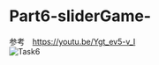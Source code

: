 # Part6-sliderGame-
参考　https://youtu.be/Ygt_ev5-v_I  
![Task6](https://user-images.githubusercontent.com/61080570/100540797-002d3780-3283-11eb-8a59-c5a558d8d818.gif)

